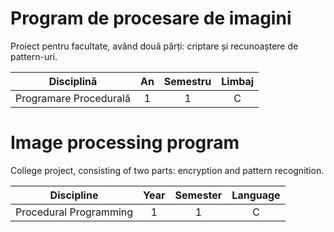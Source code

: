 # Program de procesare de imagini
Proiect pentru facultate, având două părți: criptare și recunoaștere de pattern-uri.

|       Disciplină       |  An  | Semestru |  Limbaj  |
|:----------------------:|:----:|:--------:|:--------:|
| Programare Procedurală |   1  |     1    |     C    |

# Image processing program
College project, consisting of two parts: encryption and pattern recognition.

|       Discipline       | Year | Semester | Language |
|:----------------------:|:----:|:--------:|:--------:|
| Procedural Programming |   1  |     1    |     C    |
